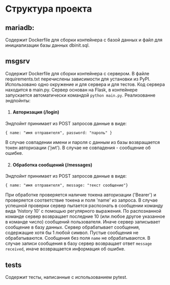 # Структура проекта

## mariadb:
Содержит Dockerfile для сборки контейнера с базой данных и файл для инициализации базы данных dbinit.sql.

## msgsrv
Содержит Dockerfile для сборки контейнера с сервером.
В файле requirements.txt перечислены зависимости для установки из PyPI. Использовано одно окружение и для сервера и для тестов. 
Код сервера находится в main.py. 
Сервер основан на Flask, в контейнере запускается автоматически командой `python main.py`.
Реализованне эндпойнты:
1. #### Авторизация (/login)

Эндпойнт принимает из POST запросов данные в виде:

`{ name: "имя отправителя", password: "пароль" }`

В случае совпадении имени и пароля с данным из базы возвращается токен авторизации ('jwt').
В случае не совпадения - сообщение об ошибке.

2. #### Обработка сообщений (/messages)

Эндпойнт принимает из POST запросов данные в виде:

`{ name: "имя отправителя", message: "текст сообщение"}`

При обработке проверяется наличие токена авторизации ('Bearer') и проверяется соответствие токена и поля 'name' из запроса.
В случае успешной проверки сервер пытается распознать в сообщении команду вида 'history 10' с помощью регулярного выражения.
По распознанной команде сервер возвращает последние 10 (или любое другое указанное в команде число) сообщений пользователя.
Иначе сервер записывает сообщение в базу данных.
Сервер обрабатывает сообщения, содержащие хотя бы 1 любой символ. Пустые сообщения не обрабатываются. 
Сообщения без поля `name` не обрабатываются.
В случае записи сообщения в базу сервер возвращает ответ `message received`, иначе возвращается информация об ошибке.

## tests
Содержит тесты, написанные с использованием pytest.



